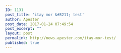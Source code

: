 ```yaml
---
ID: 1131
post_title: 'itay mor &#8211; test'
author: Apester
post_date: 2017-01-24 07:49:54
post_excerpt: ""
layout: post
permalink: http://news.apester.com/itay-mor-test/
published: true
---
```

<div class="apester-media" data-media-id="58159be72aaef130597d28bb" height="599"></div>